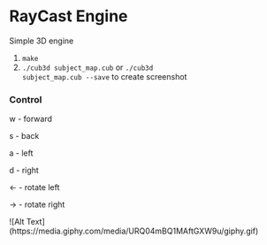 # RayCast Engine
Simple 3D engine

1. <code>make</code>
2. <code>./cub3d subject_map.cub</code> or <code>./cub3d subject_map.cub --save</code> to create screenshot

### Control

<p>w - forward</p>
<p>s - back</p>
<p>a - left</p>
<p>d - right</p>
<p>&#8592 - rotate left</p>
<p>&#8594 - rotate right</p>
![Alt Text](https://media.giphy.com/media/URQ04mBQ1MAftGXW9u/giphy.gif)
